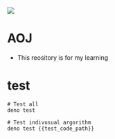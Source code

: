 ![](https://github.com/kzmat/algorhythm-learning/workflows/Deno%20CI/badge.svg)

# AOJ
- This reository is for my learning

# test
```
# Test all 
deno test

# Test indivusual argorithm
deno test {{test_code_path}}
```


